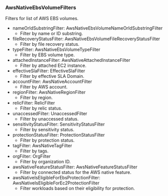 ### AwsNativeEbsVolumeFilters
Filters for list of AWS EBS volumes.

- nameOrIdSubstringFilter: AwsNativeEbsVolumeNameOrIdSubstringFilter
  - Filter by name or ID substring.
- fileRecoveryStatusFilter: AwsNativeEbsVolumeFileRecoveryStatusFilter
  - Filter by file recovery status.
- typeFilter: AwsNativeEbsVolumeTypeFilter
  - Filter by EBS volume type.
- attachedInstanceFilter: AwsNativeAttachedInstanceFilter
  - Filter by attached EC2 instance.
- effectiveSlaFilter: EffectiveSlaFilter
  - Filter by effective SLA Domain.
- accountFilter: AwsNativeAccountFilter
  - Filter by AWS account.
- regionFilter: AwsNativeRegionFilter
  - Filter by region.
- relicFilter: RelicFilter
  - Filter by relic status.
- unaccessedFilter: UnaccessedFilter
  - Filter by unaccessed status.
- sensitivityStatusFilter: SensitivityStatusFilter
  - Filter by sensitivity status.
- protectionStatusFilter: ProtectionStatusFilter
  - Filter by protection status.
- tagFilter: AwsNativeTagFilter
  - Filter by tags.
- orgFilter: OrgFilter
  - Filter by organization ID.
- awsNativeFeatureStatusFilter: AwsNativeFeatureStatusFilter
  - Filter by connected status for the AWS native feature.
- awsNativeIsEligibleForEbsProtectionFilter: AwsNativeIsEligibleForEc2ProtectionFilter
  - Filter workloads based on their eligibility for protection.
